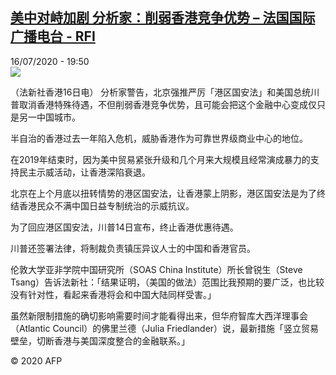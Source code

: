 <!--1594925790000-->
[美中对峙加剧  分析家：削弱香港竞争优势 – 法国国际广播电台 - RFI](http://www.rfi.fr//cn/contenu/20200716-%E7%BE%8E%E4%B8%AD%E5%AF%B9%E5%B3%99%E5%8A%A0%E5%89%A7-%E5%88%86%E6%9E%90%E5%AE%B6%E5%89%8A%E5%BC%B1%E9%A6%99%E6%B8%AF%E7%AB%9E%E4%BA%89%E4%BC%98%E5%8A%BF)
------

<div>16/07/2020 - 19:50</div><img src="https://s.rfi.fr/media/display/2c43f036-c792-11ea-b126-005056bff430/w:310/p:16x9/int0001b.200717015001.jpg"><div class="t-content__body u-clearfix"><div class="m-interstitial"></div><p>（法新社香港16日电）    分析家警告，北京强推严厉「港区国安法」和美国总统川普取消香港特殊待遇，不但削弱香港竞争优势，且可能会把这个金融中心变成仅只是另一中国城市。</p><p>    半自治的香港过去一年陷入危机，威胁香港作为可靠世界级商业中心的地位。</p><p>    在2019年结束时，因为美中贸易紧张升级和几个月来大规模且经常演成暴力的支持民主示威活动，让香港深陷衰退。</p><p>    北京在上个月底以扭转情势的港区国安法，让香港蒙上阴影，港区国安法是为了终结香港民众不满中国日益专制统治的示威抗议。</p><p>    为了回应港区国安法，川普14日宣布，终止香港优惠待遇。</p><p>    川普还签署法律，将制裁负责镇压异议人士的中国和香港官员。</p><p>    伦敦大学亚非学院中国研究所（SOAS China Institute）所长曾锐生（Steve Tsang）告诉法新社：「结果证明，（美国的做法）范围比我预期的要广泛，也比较没有针对性，看起来香港将会和中国大陆同样受害。」</p><p>    虽然新限制措施的确切影响需要时间才能看得出来，但华府智库大西洋理事会（Atlantic Council）的佛里兰德（Julia Friedlander）说，最新措施「竖立贸易壁垒，切断香港与美国深度整合的金融联系。」</p><p class="t-copyright">© 2020 AFP</p>        </div>
